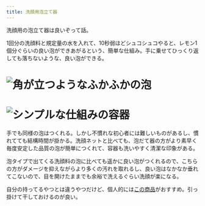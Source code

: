 ```yaml
---
title: 洗顔用泡立て器
---
```

洗顔用の泡立て器は良いぞって話。

1回分の洗顔料と規定量の水を入れて、10秒弱ほどシュコシュコやると、レモン1個分ぐらいの良い泡ができあがるという、簡単な仕組み。手に乗せてひっくり返しても落ちないような、良い泡ができる。

![](https://lh3.googleusercontent.com/docs/AG8NV2YJ6vHA4b_y3P8re9K7wlJoJcJK7Xtjfmb5O5CRe7PfVepKsaZEJzj3FM5BXWWqM23wYwwa7r39lYE98dJo6nAomkjvUV-c_nieYOhZo9TM04cp-DyZIgMVkQhjghXM9IN9cuovent2RQajMOO9ObjhLfSBTjgH_acZMv-KhOuNt0zrQdOvErv3xXH92G5tHQ-jcJNn_8W4zYMYnghHDkmHAOwbcP5dWkt1wt1ZxTrfgP4k8SI3klasovyEnGmGdh9SXVHe6rbqrUykhGPq94j06vgd3Exe0q-PQmXi_VG9btfOLvF4qXJmA72oxQ-L9wfYAaUc4dNoTmtPOJ2RDwK487eJzd3G6-eGwC5rjXhmsb1ntz5Y8F1G_EbpcuXGwYZ19WvbjLgQNRJENIM86BApcefiO95GuYNo8BizqNyId38VGGL-FbanWHa53Nlsh3qWN3aePSb5ESCMa81vpSexXJmV8WAw69WIkOozyUF0skgksvJBWFKwIAIPNYwtQCndRUB0gcR1NFvSNtNzxya2eqGxcNxD18AbstMTyX3_PKFznVhewcDQZRJFI-Ug-IPzqAKn7DvGmvE8KNiD4f0KO_wO5J7qg_cpVHMKu7Z8dRQYnUIV_UOll6YOUQSc-ktPg7zdQ67znDNVUUTRsOq4bHLBF1iLYnKulaJ2IQpLOFVhX19RkFRWRNwnaoBLFSUJF3Wdhf0QJSfHkFGiKQBlHWRlIP4aT9BOiiI9_ueAx4NEEPKhUugRifVtxwOC_gcNZpADjwGS0qRibg3ALqX_vi7h6u2qgxlTJN-2yVtRE_MKxwiZPM7zKZAzM-GsZcDhzUOfNU1W4AiP-QV0BCdxNEzXWD213zw7Y7PU1ZI4auzVObQYnR-Zc_OY8jSe-CkaRDfkyZVTOet5gK5o29mzQTcONKLNjD-ysqf9azPBHmAkXFbda4hp34vJcB8aY35kibjxvG3_Bz3kHfHj7E9qwqgzRc5LKT7ACFmyiKKvVO5oTOGzDY_X1z5O_HMlGHKSV88RQzQWuX5guxt6fbQgzHAFBSCTaj_S3w-xhZQgOfFivUAx53_d27yjDpLh7WKnSNOxz_tpdhfKTBVHCvNneXuy45SRE5-5EZPSCpoQziupieE14BFUORXJAqehrFfIzlCJTTU9H1Nd-ZTaxKX4gea5-M8j5zIpn5ju5Uy-Wpkgcr4HhOCDss03S_F-sgPOdjOH0YdWGTw1teHOMaLmnbJywLHzSYF26OayOuMfmY-A "角が立つようなふかふかの泡")
================================================================================================================================================================================================================================================================================================================================================================================================================================================================================================================================================================================================================================================================================================================================================================================================================================================================================================================================================================================================================================================================================================================================================================================================================================================================================================================================================================================

![](https://lh3.googleusercontent.com/docs/AG8NV2aHKCagmJ1Xu_ZNfdSe9waRVc3p_W9IdpS_dK_21j11FoKNvaEmcx6VrFeFoGDfbgjZPCQH2ziJfWMr8PYaGYC7EsLcXYYFioMgVTUa5bGPTHEMWTOx-C_xRDi2LdDyDEEcpQg4D5e0D7QuCfc4u3kYUXd_jcpDrTGSroZGSoWLdsrPxHaS3sLrMsRvdVbbi4RCa39Rb-10LNHwCB-UC_U3g0lAXzr1vapZ4gPyspZZQRTql3dLvdTCmKUrQM-htwQRewVx1a_5vH74d1qS_Ws3gkYQaw5vpqVBCUgYEHAdJp8FtLwvZjLYE6EvlUVjsT5ZL4fp38hbXVhwfDs6YoKplf9E8QXCS8eQWDBGvWbF81Vg9KsX8C6yrCJ_RgLmO9muPq_66ZLj8zBvjSA-5Tgm0lGsvYpGYYsAiaoRnKF0MR7Hn_xPoO3LmqXakC6YwwR-Ey_xzXxXKt38ihhLNmcnbyb9HH62vz0oabsq7yzV1fHBtsv1XasMu3k7CLs9spczC6Ea69wDMlDr7j3wazFtJpokzy_YbDrGlDcrk5X3TUkljD_93hl4b4rnHWugiB9lI5Mclm3OjEuVN4ypjZ_0eT3n6Eg6bDl6NaAi5sly25-6zovI-Qd0KQvUqMrGGbJj5dTBZBLLBFtoGkErvnbunhTnmrl6KV5JnnYdmq-3Z2iBFxFGvKz7cFWyfdCS7zeBrYB0iSgscn2zQtut-CwxF2Eh2E4yglS1Sf462UAkI3YcNGXQ-muaOdyaEs8fZMqrFyDb6aHwryXeepQ6vjIeB48Y199JpygVVIDZJWBRIXUBiPeDJAfvxdEnZ5AJcqgHzMgp1QcR85TfyKUrYkvhvt48yUh5zBuhWRCWxNmaMuJcXbl9nHr0l586SISbNailmteMS5Jpoax7irDka6KYaexgzKSVT9KkkTgQaTOGhR9ttbcIVZjXYegROv9TzNrTNPkmWhvzGb7AK8qwm96NdfuSgwSkmeEHZdH_Unm9mKgnrHCocHwx0UaHomJQRdN3uN4kBkJxnGbkab0BExJaCIgzGey0-Rood7zfQvF2WDvzY_oCZAb78rJ0r9S630u5g4_SCHXUbtlnOIvAI_XiZFgx7IbqvOMY1f3OWUggZan9e43a02Xb-te8KvDwbWzDmaSRn8gTEN2KXo1bYslL11AjwMmmneTUEDcSNUAEuj8Tg97KGbAhcsHRDznVzsMf6zag8XHjJE-DiQgdQ-15y7esDhV1iUiIJ7-Hpe3xTI1J "シンプルな仕組みの容器")
==============================================================================================================================================================================================================================================================================================================================================================================================================================================================================================================================================================================================================================================================================================================================================================================================================================================================================================================================================================================================================================================================================================================================================================================================================================================================================================================================================================================

手でも同様の泡はつくれる。しかし不慣れな初心者には難しいものがあるし、慣れてても結構時間が掛かる。洗顔ネットと比べても、泡だて器の方がより素早く毎度安定した品質の泡が簡単につくれて、容器も洗いやすく清潔な印象がある。

泡タイプで出てくる洗顔料の泡に比べても遥かに良い泡がつくれるので、こちらの方がダメージを抑えながらより多くの汚れを取れるし、良い泡はなかなか垂れてこないので、目を開けたままでも余裕で洗えるぐらい洗顔が楽になる。

自分の持ってるやつとは違うやつだけど、個人的には[この商品](https://www.amazon.co.jp/dp/B09KMP9GDN)がおすすめ。引っ掛けて干しておけるのが良い。
